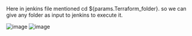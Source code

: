 Here in jenkins file mentioned cd ${params.Terraform_folder}. so we can give any folder as input to jenkins to execute it.

![image](https://github.com/user-attachments/assets/4a5db774-8edb-4f08-b55f-567369b64d8a)
![image](https://github.com/user-attachments/assets/44af9cb1-c6f3-44e9-baa4-7d6bfb37dec5)
